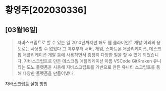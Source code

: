 # 황영주[202030336]
## [03월16일]

>자바스크립트로 할 수 있는 일
2010년까지만 해도 웹 클라이언트 개발 이외의 용도로는 사용할 수 없었다
그 이후부터 서버, 게임, 스마트폰 애플리케이션, 데스크톱 애플리케이션 개발 등에 사용하면서 굉장히 다양한 일을 할 수 있게 되었습니다.
자바스크립트로 만든 데스크톱 애플리케이션 아톰 VSCode GitKraken
유니티는 모노 플랫폼을 사용해 자바스크립트를 기반으로 만든 유니티 스크립트를 통해 다양한 플랫폼을 만들어냈다

자바스크립트 실행 방법